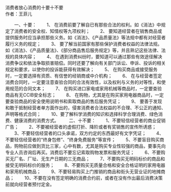 消费者放心消费的十要十不要  
作者：王菲儿




　　一、十要：
　　1、 在消费前要了解自已有那些合法的权利。如《消法》中规定了消费者的安全权、知情权等九项权利；
　　2、 要知道经营者在销售商品或提供服务时应当承担那些义务。如《消法》、《产品质量法》等法规中都有对经营者履行义务的规定；
　　3、 要了解当前国家有那些保护消费者权益的法律法规。如《消法》、《产品质量法》、《部分商品售后服务规定》等，并且熟记这些法律、法规的具体内容；
　　4、 在遇到消费纠纷时，要知道可以通过那些有效途径解决消费争议和依法争取损害赔偿。同时还要了解向有关部门诉讼、申诉、投诉的相关规定和要求，以使你的投诉能获得有效解决；
　　5、 在购买商品或接受服务时，一定要选择有资质、有信誉的经销商或中介机构；
　　6、 在与经营者签定消费合同时，一定要注意查验合同的合法有效性，以及权利与义务的对等性，和使用规范的合同文本；
　　7、 在购买进口家电或家用机械等商品时，一定要查验商品有无CCIB安全标志；
　　8、 在购物，尤其是在购买家用电器商品时，一定要查验商品的安全使用说明书和索取商品的售后服务凭证；
　　9、 要善于发现和敢于抵制经营者单方面作出的，侵害消费者合法权益的不合理、不公正的通知、声明等格式合同；
　　10、要了解科学消费的知识和选择科学合理消费、绿色消费、健康消费的消费方式。
　　二、十不要：
　　1、不要轻信经营者的商业促销广告；
　　2、不要被经营者的虚假打折、降阶或者有奖销售的宣传所诱惑；
　　3、不要轻信经营者的口头承诺，双方约定的东西最好有文字凭证；
　　4、不要轻信经营者的“终身包修”、“终身免费服务”等宣传；
　　5、不要盲目购买商品，购物前应做到货比三家，心中有数，尤其是购买专业性较强的商品，要事先向专业人员咨询后再买。消费后不要忘记索取购物发票和服务凭证；
　　6、不要购买无厂名、厂址、无生产日期的三无商品；
　　7、不要购买无明码标价的商品和接受无明码标价的服务；
　　8、不要购买无质量合格和安全合格证明的家用电器和家用机械商品；
　　9、不要轻易购买上门推销的商品和街头无营业证的地摊商品；
　　10、不要在没有签定明确的消费合约前，或者在没有作出最后消费决策前就向经营者预付定金。  
